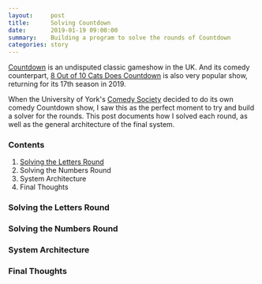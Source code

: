 ```yaml
---
layout:     post
title:      Solving Countdown
date:       2019-01-19 09:00:00
summary:    Building a program to solve the rounds of Countdown
categories: story
---
```


[Countdown](https://en.wikipedia.org/wiki/Countdown_(game_show)) is an
undisputed classic gameshow in the UK. And its comedy counterpart, [8 Out of 10
Cats Does
Countdown](https://en.wikipedia.org/wiki/8_Out_of_10_Cats_Does_Countdown) is
also very popular show, returning for its 17th season in 2019.

When the University of York's [Comedy Society](https://yorkcomedysoc.co.uk/)
decided to do its own comedy Countdown show, I saw this as the perfect moment
to try and build a solver for the rounds. This post documents how I solved each
round, as well as the general architecture of the final system.

### Contents
1. [Solving the Letters Round](#solving-the-letters-round)
2. Solving the Numbers Round
3. System Architecture
4. Final Thoughts

### Solving the Letters Round

### Solving the Numbers Round

### System Architecture

### Final Thoughts
